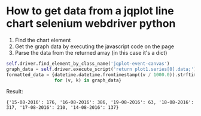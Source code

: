 # How to get data from a jqplot line chart selenium webdriver python

1. Find the chart element
2. Get the graph data by executing the javascript code on the page
3. Parse the data from the returned array (in this case it's a dict)

```python
self.driver.find_element_by_class_name('jqplot-event-canvas')
graph_data = self.driver.execute_script('return plot1.series[0].data;')
formatted_data = {datetime.datetime.fromtimestamp((v / 1000.0)).strftime('%d-%m-%Y'): k
                  for (v, k) in graph_data}
```

Result:
```
{'15-08-2016': 176, '16-08-2016': 386, '19-08-2016': 63, '18-08-2016': 317, '17-08-2016': 210, '14-08-2016': 137}
```
